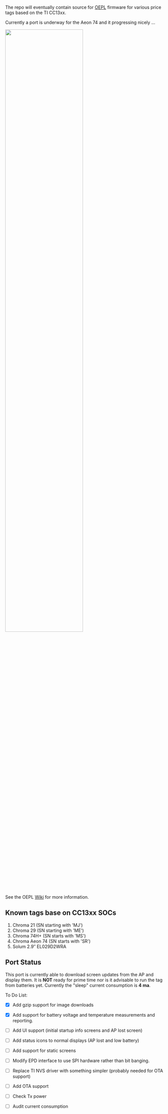 The repo will eventually contain source for [OEPL](https://openepaperlink.org/) firmware for various price tags based on the TI CC13xx.

Currently a port is underway for the Aeon 74 and it progressing nicely ...

<a href="https://github.com/user-attachments/assets/281b216f-07ac-4771-9a7c-0b6f70877d65"> <img src="https://github.com/user-attachments/assets/281b216f-07ac-4771-9a7c-0b6f70877d65" width=70%></a>

See the OEPL [Wiki](https://github.com/OpenEPaperLink/OpenEPaperLink/wiki/Chroma-Aeon-74) for more information.

## Known tags base on CC13xx SOCs

1. Chroma 21 (SN starting with 'MJ')
2. Chroma 29 (SN starting with 'ME')
3. Chroma 74H+ (SN starts with 'MS')
4. Chroma Aeon 74 (SN starts with 'SR')
5. Solum 2.9″ EL029D2WRA

## Port Status

This port is currently able to download screen updates from the AP and display
them.  It is **NOT** ready for prime time nor is it advisable to run the
tag from batteries yet.  Currently the "sleep" current consumption is **4 ma**.

To Do List:

- [X] Add gzip support for image downloads
- [X] Add support for battery voltage and temperature measurements and reporting.
- [ ] Add UI support (initial startup info screens and AP lost screen)
- [ ] Add status icons to normal displays (AP lost and low battery)
- [ ] Add support for static screens
- [ ] Modify EPD interface to use SPI hardware rather than bit banging.
- [ ] Replace TI NVS driver with something simpler (probably needed for OTA support)
- [ ] Add OTA support
- [ ] Check Tx power
- [ ] Audit current consumption


